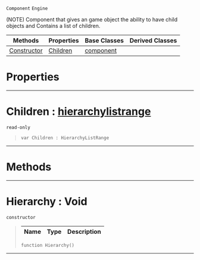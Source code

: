  `Component` `Engine`



(NOTE) Component that gives an game object the ability to have child objects and Contains a list of children.

|Methods|Properties|Base Classes|Derived Classes|
|---|---|---|---|
|[ Constructor](https://github.com/PlasmaEngine/PlasmaDocs/tree/master/docs/C%2B%2B/code_reference/class_reference/hierarchy.markdown#hierarchy-void)|[ Children](https://github.com/PlasmaEngine/PlasmaDocs/tree/master/docs/C%2B%2B/code_reference/class_reference/hierarchy.markdown#children-plasma-engine-doc)|[component](https://github.com/PlasmaEngine/PlasmaDocs/tree/master/docs/C%2B%2B/code_reference/class_reference/component.markdown)| |


 #  Properties


---  
 #  Children : [hierarchylistrange](https://github.com/PlasmaEngine/PlasmaDocs/tree/master/docs/C%2B%2B/code_reference/class_reference/hierarchylistrange.markdown)

 `read-only`

> 
> ``` lang=cpp, name=Lightning
> var Children : HierarchyListRange


---  
 #  Methods


---  
 #  Hierarchy : Void

 `constructor`

> 
> |Name|Type|Description|
> |---|---|---|
> ``` lang=cpp, name=Lightning
> function Hierarchy()
> ``` 


---  
 

 